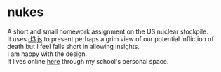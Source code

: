 # nukes
A short and small homework assignment on the US nuclear stockpile.  
It uses [d3.js](d3js.org) to present perhaps a grim view of our potential infliction of death but I feel falls short in allowing insights.  
I am happy with the design.   
It lives online [here](personal.stevens.edu/~acawleye/nukes/index.html) through my school's personal space.
